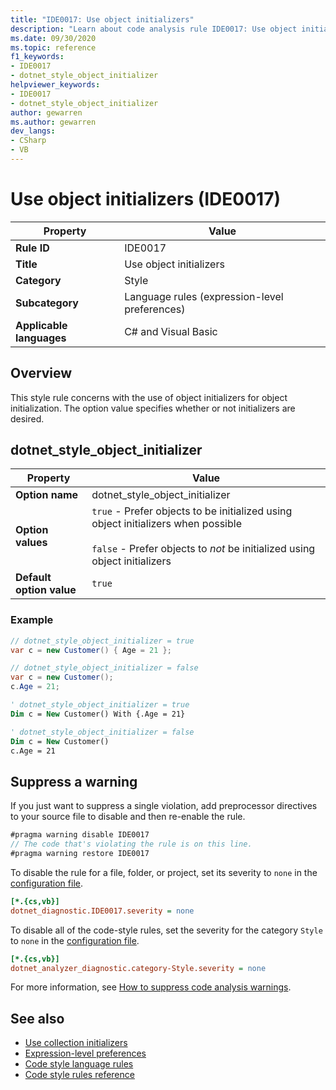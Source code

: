 ```yaml
---
title: "IDE0017: Use object initializers"
description: "Learn about code analysis rule IDE0017: Use object initializers"
ms.date: 09/30/2020
ms.topic: reference
f1_keywords:
- IDE0017
- dotnet_style_object_initializer
helpviewer_keywords:
- IDE0017
- dotnet_style_object_initializer
author: gewarren
ms.author: gewarren
dev_langs:
- CSharp
- VB
---
```

# Use object initializers (IDE0017)

| Property                 | Value                                         |
|--------------------------|-----------------------------------------------|
| **Rule ID**              | IDE0017                                       |
| **Title**                | Use object initializers                       |
| **Category**             | Style                                         |
| **Subcategory**          | Language rules (expression-level preferences) |
| **Applicable languages** | C# and Visual Basic                           |

## Overview

This style rule concerns with the use of object initializers for object initialization. The option value specifies whether or not initializers are desired.

## dotnet_style_object_initializer

|Property|Value|
|-|-|
| **Option name** | dotnet_style_object_initializer
| **Option values** | `true` - Prefer objects to be initialized using object initializers when possible<br /><br />`false` - Prefer objects to *not* be initialized using object initializers |
| **Default option value** | `true` |

### Example

```csharp
// dotnet_style_object_initializer = true
var c = new Customer() { Age = 21 };

// dotnet_style_object_initializer = false
var c = new Customer();
c.Age = 21;
```

```vb
' dotnet_style_object_initializer = true
Dim c = New Customer() With {.Age = 21}

' dotnet_style_object_initializer = false
Dim c = New Customer()
c.Age = 21
```

## Suppress a warning

If you just want to suppress a single violation, add preprocessor directives to your source file to disable and then re-enable the rule.

```csharp
#pragma warning disable IDE0017
// The code that's violating the rule is on this line.
#pragma warning restore IDE0017
```

To disable the rule for a file, folder, or project, set its severity to `none` in the [configuration file](../configuration-files.md).

```ini
[*.{cs,vb}]
dotnet_diagnostic.IDE0017.severity = none
```

To disable all of the code-style rules, set the severity for the category `Style` to `none` in the [configuration file](../configuration-files.md).

```ini
[*.{cs,vb}]
dotnet_analyzer_diagnostic.category-Style.severity = none
```

For more information, see [How to suppress code analysis warnings](../suppress-warnings.md).

## See also

- [Use collection initializers](ide0028.md)
- [Expression-level preferences](expression-level-preferences.md)
- [Code style language rules](language-rules.md)
- [Code style rules reference](index.md)
